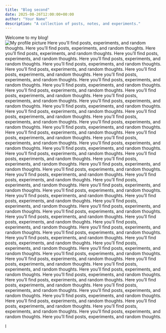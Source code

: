```yaml
---
title: "Blog second"
date: 2025-08-26T12:00:00+00:00
author: "Your Name"
description: "A collection of posts, notes, and experiments."
---
```


Welcome to my blog!  
![My profile picture](https://avatars.githubusercontent.com/u/66484628?s=400&u=9fec6408c86499540d23fd4fda87bfdaeaf0bd50&v=4 "This is me")
Here you’ll find posts, experiments, and random thoughts.  Here you’ll find posts, experiments, and random thoughts.  Here you’ll find posts, experiments, and random thoughts.  Here you’ll find posts, experiments, and random thoughts.  Here you’ll find posts, experiments, and random thoughts.  Here you’ll find posts, experiments, and random thoughts.  Here you’ll find posts, experiments, and random thoughts.  Here you’ll find posts, experiments, and random thoughts.  Here you’ll find posts, experiments, and random thoughts.  Here you’ll find posts, experiments, and random thoughts.  Here you’ll find posts, experiments, and random thoughts.  Here you’ll find posts, experiments, and random thoughts.  Here you’ll find posts, experiments, and random thoughts.  Here you’ll find posts, experiments, and random thoughts.  Here you’ll find posts, experiments, and random thoughts.  Here you’ll find posts, experiments, and random thoughts.  Here you’ll find posts, experiments, and random thoughts.  Here you’ll find posts, experiments, and random thoughts.  Here you’ll find posts, experiments, and random thoughts.  Here you’ll find posts, experiments, and random thoughts.  Here you’ll find posts, experiments, and random thoughts.  Here you’ll find posts, experiments, and random thoughts.  Here you’ll find posts, experiments, and random thoughts.  Here you’ll find posts, experiments, and random thoughts.  Here you’ll find posts, experiments, and random thoughts.  Here you’ll find posts, experiments, and random thoughts.  Here you’ll find posts, experiments, and random thoughts.  Here you’ll find posts, experiments, and random thoughts.  Here you’ll find posts, experiments, and random thoughts.  Here you’ll find posts, experiments, and random thoughts.  Here you’ll find posts, experiments, and random thoughts.  Here you’ll find posts, experiments, and random thoughts.  Here you’ll find posts, experiments, and random thoughts.  Here you’ll find posts, experiments, and random thoughts.  Here you’ll find posts, experiments, and random thoughts.  Here you’ll find posts, experiments, and random thoughts.  Here you’ll find posts, experiments, and random thoughts.  Here you’ll find posts, experiments, and random thoughts.  Here you’ll find posts, experiments, and random thoughts.  Here you’ll find posts, experiments, and random thoughts.  Here you’ll find posts, experiments, and random thoughts.  Here you’ll find posts, experiments, and random thoughts.  Here you’ll find posts, experiments, and random thoughts.  Here you’ll find posts, experiments, and random thoughts.  Here you’ll find posts, experiments, and random thoughts.  Here you’ll find posts, experiments, and random thoughts.  Here you’ll find posts, experiments, and random thoughts.  Here you’ll find posts, experiments, and random thoughts.  Here you’ll find posts, experiments, and random thoughts.  Here you’ll find posts, experiments, and random thoughts.  Here you’ll find posts, experiments, and random thoughts.  Here you’ll find posts, experiments, and random thoughts.  Here you’ll find posts, experiments, and random thoughts.  Here you’ll find posts, experiments, and random thoughts.  Here you’ll find posts, experiments, and random thoughts.  Here you’ll find posts, experiments, and random thoughts.  Here you’ll find posts, experiments, and random thoughts.  Here you’ll find posts, experiments, and random thoughts.  Here you’ll find posts, experiments, and random thoughts.  Here you’ll find posts, experiments, and random thoughts.  Here you’ll find posts, experiments, and random thoughts.  Here you’ll find posts, experiments, and random thoughts.  Here you’ll find posts, experiments, and random thoughts.  Here you’ll find posts, experiments, and random thoughts.  Here you’ll find posts, experiments, and random thoughts.  Here you’ll find posts, experiments, and random thoughts.  

l